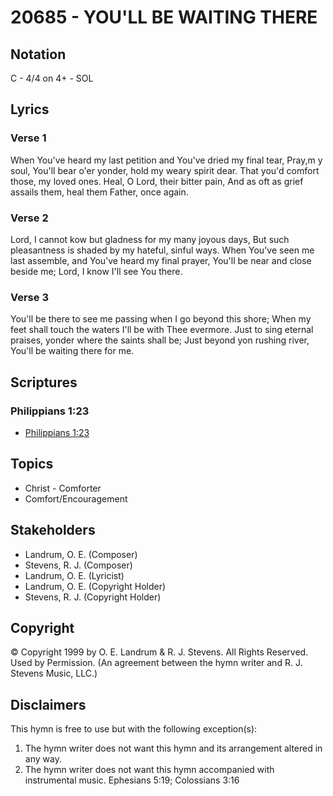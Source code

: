 # 20685 - YOU'LL BE WAITING THERE

## Notation

C - 4/4 on 4+ - SOL

## Lyrics

### Verse 1

When You've heard my last petition and You've dried my final tear, Pray,m y soul, You'll bear o'er yonder, hold my weary spirit dear. That you'd comfort those, my loved ones. Heal, O Lord, their bitter pain, And as oft as grief assails them, heal them Father, once again.

### Verse 2

Lord, I cannot kow but gladness for my many joyous days, But such pleasantness is shaded by my hateful, sinful ways. When You've seen me last assemble, and You've heard my final prayer, You'll be near and close beside me; Lord, I know I'll see You there.

### Verse 3

You'll be there to see me passing when I go beyond this shore; When my feet shall touch the waters I'll be with Thee evermore. Just to sing eternal praises, yonder where the saints shall be; Just beyond yon rushing river, You'll be waiting there for me.


## Scriptures

### Philippians 1:23

- [Philippians 1:23](https://www.biblegateway.com/passage/?search=Philippians%201%3A23)


## Topics

- Christ - Comforter
- Comfort/Encouragement

## Stakeholders

- Landrum, O. E. (Composer)
- Stevens, R. J. (Composer)
- Landrum, O. E. (Lyricist)
- Landrum, O. E. (Copyright Holder)
- Stevens, R. J. (Copyright Holder)

## Copyright

© Copyright 1999 by O. E. Landrum & R. J. Stevens. All Rights Reserved. Used by Permission.
(An agreement between the hymn writer and R. J. Stevens Music, LLC.)

## Disclaimers

This hymn is free to use but with the following exception(s):
1. The hymn writer does not want this hymn and its arrangement altered in any way.
2. The hymn writer does not want this hymn accompanied with instrumental music.
Ephesians 5:19; Colossians 3:16

